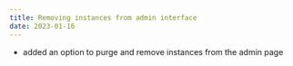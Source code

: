 ```yaml
---
title: Removing instances from admin interface
date: 2023-01-16
---
```


- added an option to purge and remove instances from the admin page